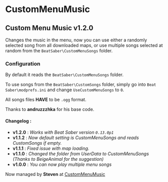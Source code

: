 # CustomMenuMusic

## Custom Menu Music v1.2.0
Changes the music in the menu, now you can use either a randomly selected song from all downloaded maps, or use multiple songs selected at random from the `BeatSaber\CustomMenuSongs` folder.

### Configuration
By default it reads the `BeatSaber\CustomMenuSongs` folder.

To use songs from the `BeatSaber\CustomSongs` folder, simply go into `Beat Saber\modprefs.ini` and change `UseCustomMenuSongs` to `0`. 

All songs files **HAVE** to be `.ogg` format.


Thanks to **andruzzzhka** for his base code.

#### Changelog :
- **v1.2.0** : *Works with Beat Saber version `0.13.0p1`*
- **v1.1.2** : *Now default setting is CustomMenuSongs and reads CustomSongs if empty.*
- **v1.1.1** : *Fixed issue with map loading.*
- **v1.1.0** : *Changed the folder from UserData to CustomMenuSongs (Thanks to BeigeAnimal for the suggestion)*
- **v1.0.0** : *You can now play multiple menu songs*


Now managed by **Steven** at [CustomMenuMusic](https://github.com/DeadlyKitten/CustomMenuMusic)
